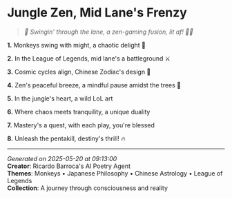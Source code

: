 # Jungle Zen, Mid Lane's Frenzy

> *🐒 Swingin' through the lane, a zen-gaming fusion, lit af! 🧘‍♀️*

**1.** Monkeys swing with might, a chaotic delight 🐒


**2.** In the League of Legends, mid lane's a battleground ⚔️


**3.** Cosmic cycles align, Chinese Zodiac's design 🐉


**4.** Zen's peaceful breeze, a mindful pause amidst the trees 🍵


**5.** In the jungle's heart, a wild LoL art


**6.** Where chaos meets tranquility, a unique duality


**7.** Mastery's a quest, with each play, you're blessed


**8.** Unleash the pentakill, destiny's thrill! 🔥



---

*Generated on 2025-05-20 at 09:13:00*  
**Creator**: Ricardo Barroca's AI Poetry Agent  
**Themes**: Monkeys • Japanese Philosophy • Chinese Astrology • League of Legends  
**Collection**: A journey through consciousness and reality